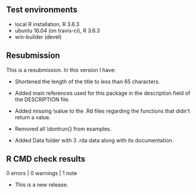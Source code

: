 ## Test environments
* local R installation, R 3.6.3
* ubuntu 16.04 (on travis-ci), R 3.6.3
* win-builder (devel)

## Resubmission
This is a resubmission. In this version I have:

* Shortened the length of the title to less than 65 characters.

* Added main references used for this package in the description field of the DESCRIPTION file.

* Added missing \value to the .Rd files regarding the functions that didn't return a value.

* Removed all \dontrun{} from examples.

* Added Data folder with 3 .rda data along with its documentation.


## R CMD check results

0 errors | 0 warnings | 1 note

* This is a new release.
